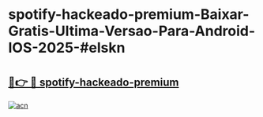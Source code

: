 # spotify-hackeado-premium-Baixar-Gratis-Ultima-Versao-Para-Android-IOS-2025-#elskn

# <h2><a href="https://ainizakaria.my?title=spotify-hackeado-premium&ref=24M">🔗👉 🔴 spotify-hackeado-premium</a></h2>

[![acn](https://github.com/user-attachments/assets/0f9c940e-d8b0-45ae-aac7-cd30a18b3e1c)](https://ainizakaria.my?title=spotify-hackeado-premium&ref=24M)

